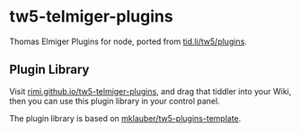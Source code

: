 # tw5-telmiger-plugins

Thomas Elmiger Plugins for node, ported from [tid.li/tw5/plugins](https://tid.li/tw5/plugins.html).

## Plugin Library

Visit [rimi.github.io/tw5-telmiger-plugins](https://rimi.github.io/tw5-telmiger-plugins), and drag that tiddler into your Wiki, then you can use this plugin library in your control panel.

The plugin library is based on [mklauber/tw5-plugins-template](https://github.com/mklauber/tw5-plugins-template).
